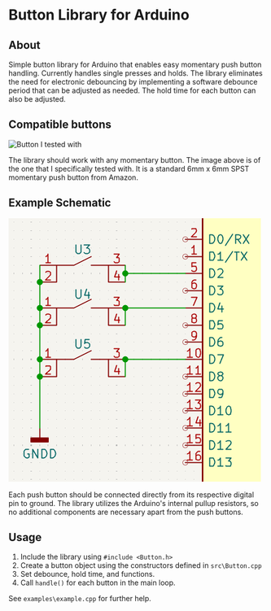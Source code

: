 
# Button Library for Arduino

## About

Simple button library for Arduino that enables easy momentary push button handling. Currently handles single presses and holds. The library eliminates the need for electronic debouncing by implementing a software debounce period that can be adjusted as needed. The hold time for each button can also be adjusted.

## Compatible buttons

![Button I tested with](https://m.media-amazon.com/images/I/51dYysS29xL._SL1500_.jpg)

The library should work with any momentary button. The image above is of the one that I specifically tested with. It is a standard 6mm x 6mm SPST momentary push button from Amazon.

## Example Schematic

![Example Schematic](https://raw.githubusercontent.com/nathab32/Button-Library/refs/heads/main/images/Screenshot%202025-08-15%20122958.png)

Each push button should be connected directly from its respective digital pin to ground. The library utilizes the Arduino's internal pullup resistors, so no additional components are necessary apart from the push buttons.

## Usage

1. Include the library using `#include <Button.h>`
2. Create a button object using the constructors defined in `src\Button.cpp`
3. Set debounce, hold time, and functions.
4. Call `handle()` for each button in the main loop.

See `examples\example.cpp` for further help.
